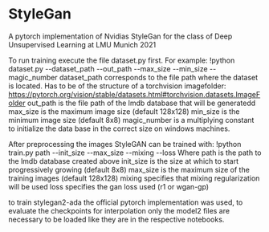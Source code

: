 # StyleGan
A pytorch implementation of Nvidias StyleGan for the class of Deep Unsupervised Learning at LMU Munich 2021

To run training execute the file dataset.py first. For example: 
!python dataset.py --dataset_path --out_path --max_size --min_size --magic_number
dataset_path corresponds to the file path where the dataset is located. 
Has to be of the structure of a torchvision imagefolder: 
https://pytorch.org/vision/stable/datasets.html#torchvision.datasets.ImageFolder
out_path is the file path of the lmdb database that will be generatedd
max_size is the maximum image size (default 128x128) 
min_size is the minimum image size (default 8x8)
magic_number is a multiplying constant to initialize the data base in the correct size on windows machines. 

After preprocessing the images StyleGAN can be trained with: 
!python train.py path --init_size --max_size --mixing --loss 
Where path is the path to the lmdb database created above
init_size is the size at which to start progressively growing (default 8x8) 
max_size is the maximum size of the training images (default 128x128) 
mixing specifies that mixing regularization will be used 
loss specifies the gan loss used (r1 or wgan-gp) 

to train stylegan2-ada the official pytorch implementation was used, 
to evaluate the checkpoints for interpolation only the model2 files are necessary to be loaded like they are
in the respective notebooks. 
